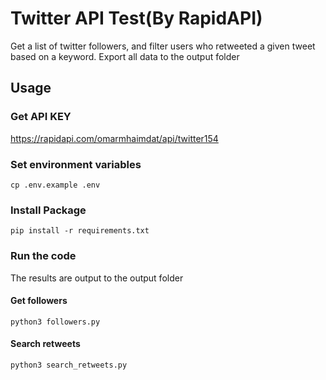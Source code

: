 # Twitter API Test(By RapidAPI)

Get a list of twitter followers, and filter users who retweeted a given tweet based on a keyword. Export all data to the output folder

## Usage

### Get API KEY

https://rapidapi.com/omarmhaimdat/api/twitter154

### Set environment variables

```shell
cp .env.example .env
```

### Install Package

```shell
pip install -r requirements.txt
```

### Run the code

The results are output to the output folder

#### Get followers
    
```shell
python3 followers.py
```

#### Search retweets
    
```shell
python3 search_retweets.py
```